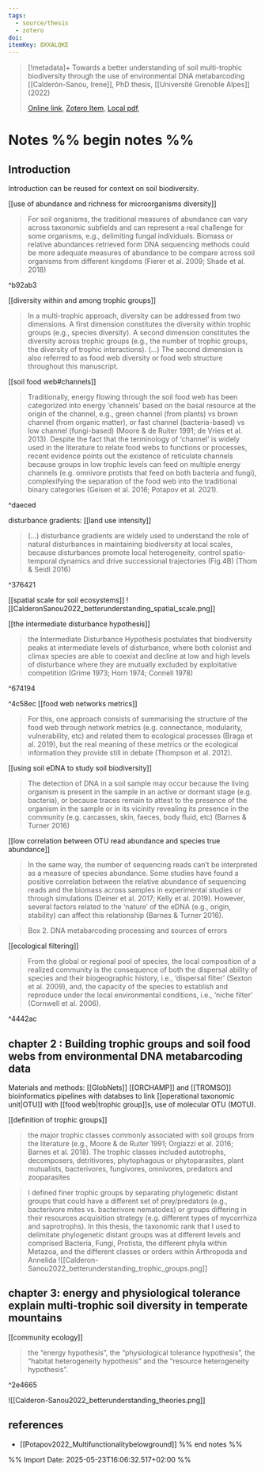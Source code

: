 ```yaml
---
tags:
  - source/thesis
  - zotero
doi: 
itemKey: 8XXALQKE
---
```

>[!metadata]+
> Towards a better understanding of soil multi-trophic biodiversity through the use of environmental DNA metabarcoding
> [[Calderón-Sanou, Irene]], 
> PhD thesis, [[Université Grenoble Alpes]] (2022)
> 
> [Online link](https://theses.hal.science/tel-03890224v1), [Zotero Item](zotero://select/library/items/8XXALQKE), [Local pdf](file://C:/Users/aburg/Documents/references/zotero/storage/4IDGNZCS/Sanou_betterunderstanding.pdf), 
# Notes %% begin notes %%
## Introduction
Introduction can be reused for context on soil biodiversity.

[[use of abundance and richness for microorganisms diversity]]
>For soil organisms, the traditional measures of abundance can vary across taxonomic subfields and can represent a real challenge for some organisms, e.g., delimiting fungal individuals. Biomass or relative abundances retrieved form DNA sequencing methods could be more adequate measures of abundance to be compare across soil organisms from different kingdoms (Fierer et al. 2009; Shade et al. 2018)

^b92ab3

[[diversity within and among trophic groups]]
> In a multi-trophic approach, diversity can be addressed from two dimensions. A first dimension constitutes the diversity within trophic groups (e.g., species diversity). A second dimension constitutes the diversity across trophic groups (e.g., the number of trophic groups, the diversity of trophic interactions). (...) The second dimension is also referred to as food web diversity or food web structure throughout this manuscript.

[[soil food web#channels]]
>Traditionally, energy flowing through the soil food web has been categorized into energy ‘channels’ based on the basal resource at the origin of the channel, e.g., green channel (from plants) vs brown channel (from organic matter), or fast channel (bacteria-based) vs low channel (fungi-based) (Moore & de Ruiter 1991; de Vries et al. 2013). Despite the fact that the terminology of ‘channel’ is widely used in the literature to relate food webs to functions or processes, recent evidence points out the existence of reticulate channels because groups in low trophic levels can feed on multiple energy channels (e.g. omnivore protists that feed on both bacteria and fungi), complexifying the separation of the food web into the traditional binary categories (Geisen et al. 2016; Potapov et al. 2021). 

^daeced

disturbance gradients: [[land use intensity]]
>(...) disturbance gradients are widely used to understand the role of natural disturbances in maintaining biodiversity at local scales, because disturbances promote local heterogeneity, control spatio-temporal dynamics and drive successional trajectories (Fig.4B) (Thom & Seidl 2016) 

^376421

[[spatial scale for soil ecosystems]]
![[CalderonSanou2022_betterunderstanding_spatial_scale.png]]

[[the intermediate disturbance hypothesis]]
>the Intermediate Disturbance Hypothesis postulates that biodiversity peaks at intermediate levels of disturbance, where both colonist and climax species are able to coexist and decline at low and high levels of disturbance where they are mutually excluded by exploitative competition (Grime 1973; Horn 1974; Connell 1978)

^674194

^4c58ec
[[food web networks metrics]]
> For this, one approach consists of summarising the structure of the food web through network metrics (e.g. connectance, modularity, vulnerability, etc) and related them to ecological processes (Braga et al. 2019), but the real meaning of these metrics or the ecological information they provide still in debate (Thompson et al. 2012).

[[using soil eDNA to study soil biodiversity]]
> The detection of DNA in a soil sample may occur because the living organism is present in the sample in an active or dormant stage (e.g. bacteria), or because traces remain to attest to the presence of the organism in the sample or in its vicinity revealing its presence in the community (e.g. carcasses, skin, faeces, body fluid, etc) (Barnes & Turner 2016)

[[low correlation between OTU read abundance and species true abundance]]
>In the same way, the number of sequencing reads can’t be interpreted as a measure of species abundance. Some studies have found a positive correlation between the relative abundance of sequencing reads and the biomass across samples in experimental studies or through simulations (Deiner et al. 2017; Kelly et al. 2019). However, several factors related to the ‘nature’ of the eDNA (e.g., origin, stability) can affect this relationship (Barnes & Turner 2016).

>Box 2. DNA metabarcoding processing and sources of errors

[[ecological filtering]]
> From the global or regional pool of species, the local composition of a realized community is the consequence of both the dispersal ability of species and their biogeographic history, i.e., ‘dispersal filter’ (Sexton et al. 2009), and, the capacity of the species to establish and reproduce under the local environmental conditions, i.e., ‘niche filter’ (Cornwell et al. 2006).

^4442ac

## chapter 2 : Building trophic groups and soil food webs from environmental DNA metabarcoding data

Materials and methods:
[[GlobNets]]
[[ORCHAMP]] and [[TROMSO]]
bioinformatics pipelines with databses to link [[operational taxonomic unit|OTU]] with [[food web|trophic group]]s, use of molecular OTU (MOTU).

[[definition of trophic groups]]
> the major trophic classes commonly associated with soil groups from the literature (e.g., Moore & de Ruiter 1991; Orgiazzi et al. 2016; Barnes et al. 2018). The trophic classes included autotrophs, decomposers, detritivores, phytophagous or phytoparasites, plant mutualists, bacterivores, fungivores, omnivores, predators and zooparasites

> I defined finer trophic groups by separating phylogenetic distant groups that could have a different set of prey/predators (e.g., bacterivore mites vs. bacterivore nematodes) or groups differing in their resources acquisition strategy (e.g. different types of mycorrhiza and saprotrophs). In this thesis, the taxonomic rank that I used to delimitate phylogenetic distant groups was at different levels and comprised Bacteria, Fungi, Protista, the different phyla within Metazoa, and the different classes or orders within Arthropoda and Annelida
![[Calderon-Sanou2022_betterunderstanding_trophic_groups.png]]

## chapter 3: energy and physiological tolerance explain multi-trophic soil diversity in temperate mountains
[[community ecology]]
> the “energy hypothesis”, the “physiological tolerance hypothesis”, the “habitat heterogeneity hypothesis” and the “resource heterogeneity hypothesis”.

^2e4665

![[Calderon-Sanou2022_betterunderstanding_theories.png]]
## references
- [[Potapov2022_Multifunctionalitybelowground]]
%% end notes %%




%% Import Date: 2025-05-23T16:06:32.517+02:00 %%
